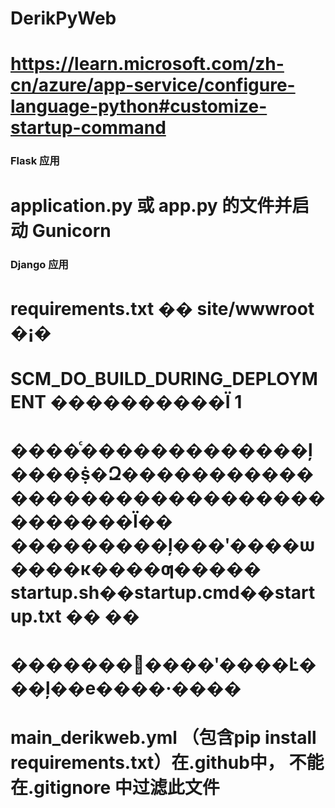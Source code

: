 # DerikPyWeb

# https://learn.microsoft.com/zh-cn/azure/app-service/configure-language-python#customize-startup-command
### Flask 应用
# application.py 或 app.py 的文件并启动 Gunicorn



### Django 应用
# requirements.txt �� site/wwwroot �¡�
# SCM_DO_BUILD_DURING_DEPLOYMENT ����������Ϊ 1

# ����ͨ�������������ļ����ṩ�Զ������������������������������������Ϊ�� ���������ļ���ʹ����ѡ����κ����ƣ����� startup.sh��startup.cmd��startup.txt �� ��

# �����������ʹ����Ŀ���ļ��е����·����

# main_derikweb.yml （包含pip install requirements.txt）在.github中， 不能在.gitignore 中过滤此文件